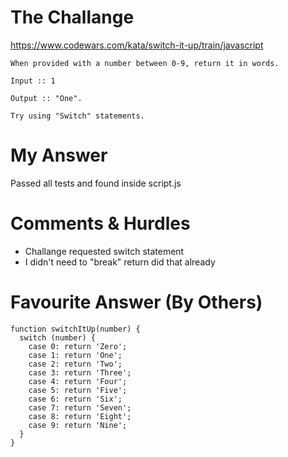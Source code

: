 # The Challange

https://www.codewars.com/kata/switch-it-up/train/javascript
```
When provided with a number between 0-9, return it in words.

Input :: 1

Output :: "One".

Try using "Switch" statements.
```

# My Answer

Passed all tests and found inside script.js

# Comments & Hurdles

* Challange requested switch statement
* I didn't need to "break" return did that already

# Favourite Answer (By Others)
```
function switchItUp(number) {
  switch (number) {
    case 0: return 'Zero';
    case 1: return 'One';
    case 2: return 'Two';
    case 3: return 'Three';
    case 4: return 'Four';
    case 5: return 'Five';
    case 6: return 'Six';
    case 7: return 'Seven';
    case 8: return 'Eight';
    case 9: return 'Nine';
  }
}
```